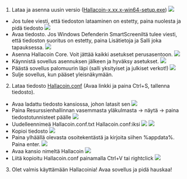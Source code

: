 1. Lataa ja asenna uusin versio ([Hallacoin-x.xx.x-win64-setup.exe](https://github.com/hallabois/hallacoin/releases))
  ![](https://raw.githubusercontent.com/hallabois/Hallacoin-ohjeet/main/asennus-kuvat/1.png)
- Jos tulee viesti, että tiedoston lataaminen on estetty, paina nuolesta ja pidä tiedosto
  ![](https://raw.githubusercontent.com/hallabois/Hallacoin-ohjeet/main/asennus-kuvat/2.png)
- Avaa tiedosto. Jos Windows Defenderin SmartScreeniltä tulee viesti, että tiedoston suoritus on estetty, paina Lisätietoja ja Salli joka tapauksessa. 
  ![](https://raw.githubusercontent.com/hallabois/Hallacoin-ohjeet/main/asennus-kuvat/3.png)
- Asenna Hallacoin Core. Voit jättää kaikki asetukset perusasentoon. 
  ![](https://raw.githubusercontent.com/hallabois/Hallacoin-ohjeet/main/asennus-kuvat/4.png)
- Käynnistä sovellus asennuksen jälkeen ja hyväksy asetukset. 
  ![](https://raw.githubusercontent.com/hallabois/Hallacoin-ohjeet/main/asennus-kuvat/5.png)
- Päästä sovellus palomuurin läpi (salli yksityiset ja julkiset verkot!)
  ![](https://raw.githubusercontent.com/hallabois/Hallacoin-ohjeet/main/asennus-kuvat/6.png)
- Sulje sovellus, kun pääset yleisnäkymään.

2. Lataa tiedosto [Hallacoin.conf](https://raw.githubusercontent.com/hallabois/hallacoin/master/Hallacoin.conf) (Avaa linkki ja paina Ctrl+S, tallenna tiedosto).
- Avaa ladattu tiedosto kansiossa, johon latasit sen
  ![](https://raw.githubusercontent.com/hallabois/Hallacoin-ohjeet/main/asennus-kuvat/7.png)
- Paina Resurssienhallinnan vasemmasta yläkulmasta -> näytä -> paina tiedostotunnisteet päälle
  ![](https://raw.githubusercontent.com/hallabois/Hallacoin-ohjeet/main/asennus-kuvat/8.png)
- Uudelleennimeä Hallacoin.conf.txt Hallacoin.conf:iksi
  ![](https://raw.githubusercontent.com/hallabois/Hallacoin-ohjeet/main/asennus-kuvat/9.png)
  ![](https://raw.githubusercontent.com/hallabois/Hallacoin-ohjeet/main/asennus-kuvat/10.png)
- Kopioi tiedosto
  ![](https://raw.githubusercontent.com/hallabois/Hallacoin-ohjeet/main/asennus-kuvat/11.png)
- Paina ylhäällä olevasta osoitekentästä ja kirjoita siihen %appdata%. Paina enter.
  ![](https://raw.githubusercontent.com/hallabois/Hallacoin-ohjeet/main/asennus-kuvat/12.png)
- Avaa kansio nimeltä Hallacoin
  ![](https://raw.githubusercontent.com/hallabois/Hallacoin-ohjeet/main/asennus-kuvat/13.png)
- Liitä kopioitu Hallacoin.conf painamalla Ctrl+V tai rightclick
  ![](https://raw.githubusercontent.com/hallabois/Hallacoin-ohjeet/main/asennus-kuvat/14.png)

3. Olet valmis käyttämään Hallacoinia! Avaa sovellus ja pidä hauskaa! 
